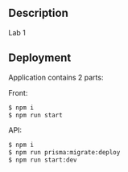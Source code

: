## Description

Lab 1

## Deployment

Application contains 2 parts:

Front:
```bash
$ npm i
$ npm run start
```

API:
```bash
$ npm i
$ npm run prisma:migrate:deploy
$ npm run start:dev
```
